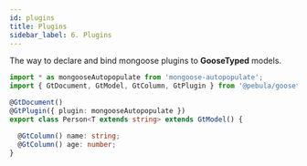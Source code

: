 ```yaml
---
id: plugins
title: Plugins
sidebar_label: 6. Plugins
---
```


The way to declare and bind mongoose plugins to **GooseTyped** models.

```typescript
import * as mongooseAutopopulate from 'mongoose-autopopulate';
import { GtDocument, GtModel, GtColumn, GtPlugin } from '@pebula/goosetyped';

@GtDocument()
@GtPlugin({ plugin: mongooseAutopopulate })
export class Person<T extends string> extends GtModel() {

  @GtColumn() name: string;
  @GtColumn() age: number;
}
```
